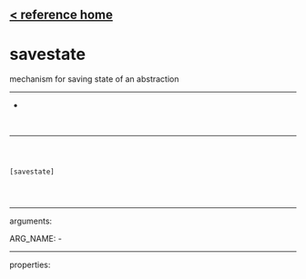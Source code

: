 [< reference home](index.html)
---

# savestate


mechanism for saving state of an abstraction

---

-
<br>


---


```



[savestate]


            
```

---
arguments:

ARG_NAME: -<br>

---
properties:


